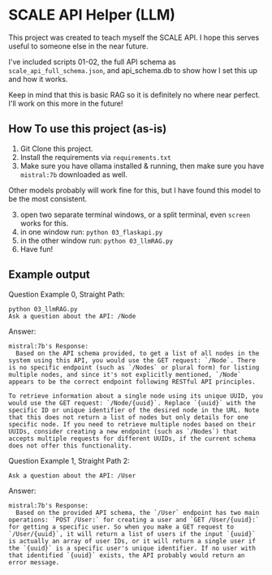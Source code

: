 # SCALE API Helper (LLM)

This project was created to teach myself the SCALE API.
I hope this serves useful to someone else in the near future.

I've included scripts 01-02, the full API schema as `scale_api_full_schema.json`, and api_schema.db to show how I set this up and how it works.

Keep in mind that this is basic RAG so it is definitely no where near perfect. I'll work on this more in the future!

## How To use this project (as-is)
1. Git Clone this project.
2. Install the requirements via `requirements.txt`
3. Make sure you have ollama installed & running, then make sure you have `mistral:7b` downloaded as well. 

  Other models probably will work fine for this, but I have found this model to be the most consistent.

3. open two separate terminal windows, or a split terminal, even `screen` works for this.
4. in one window run: `python 03_flaskapi.py`
5. in the other window run: `python 03_llmRAG.py`
6. Have fun!


## Example output
Question Example 0, Straight Path: 
``` 
python 03_llmRAG.py
Ask a question about the API: /Node
```
Answer:
```
mistral:7b's Response:
  Based on the API schema provided, to get a list of all nodes in the system using this API, you would use the GET request: `/Node`. There is no specific endpoint (such as `/Nodes` or plural form) for listing multiple nodes, and since it's not explicitly mentioned, `/Node` appears to be the correct endpoint following RESTful API principles.

To retrieve information about a single node using its unique UUID, you would use the GET request: `/Node/{uuid}`. Replace `{uuid}` with the specific ID or unique identifier of the desired node in the URL. Note that this does not return a list of nodes but only details for one specific node. If you need to retrieve multiple nodes based on their UUIDs, consider creating a new endpoint (such as `/Nodes`) that accepts multiple requests for different UUIDs, if the current schema does not offer this functionality.
```

Question Example 1, Straight Path 2:
```
Ask a question about the API: /User
```
Answer:
```
mistral:7b's Response:
  Based on the provided API schema, the `/User` endpoint has two main operations: `POST /User:` for creating a user and `GET /User/{uuid}:` for getting a specific user. So when you make a GET request to `/User/{uuid}`, it will return a list of users if the input `{uuid}` is actually an array of user IDs, or it will return a single user if the `{uuid}` is a specific user's unique identifier. If no user with that identified `{uuid}` exists, the API probably would return an error message.
```
